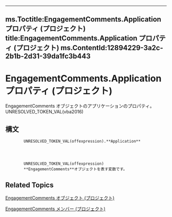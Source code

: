 

---
ms.Toctitle:EngagementComments.Application プロパティ (プロジェクト)
title:EngagementComments.Application プロパティ (プロジェクト)
ms.ContentId:12894229-3a2c-2b1b-2d31-39da1fc3b443
---
# EngagementComments.Application プロパティ (プロジェクト)




EngagementComments オブジェクトのアプリケーションのプロパティ。UNRESOLVED_TOKEN_VAL(vba2016)

## 構文

            UNRESOLVED_TOKEN_VAL(offexpression).**Application**




            UNRESOLVED_TOKEN_VAL(offexpression)
            **EngagementComments**オブジェクトを表す変数です。



## Related Topics

[EngagementComments オブジェクト (プロジェクト)](6df493a2-5580-f6bc-373e-565ce1be6828.md)

[EngagementComments メンバー (プロジェクト)](5d231a50-8c3a-c299-b5c9-81da32fedccc.md)





